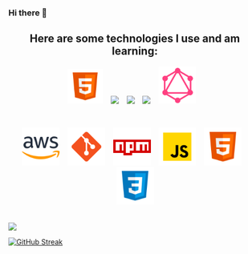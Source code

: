 ### Hi there 👋

<!--
**sern1k/sern1k** is a ✨ _special_ ✨ repository because its `README.md` (this file) appears on your GitHub profile.

Here are some ideas to get you started:

- 🔭 I’m currently working on ...
- 🌱 I’m currently learning ...
- 👯 I’m looking to collaborate on ...
- 🤔 I’m looking for help with ...
- 💬 Ask me about ...
- 📫 How to reach me: ...
- 😄 Pronouns: ...
- ⚡ Fun fact: ...
-->


<!-- From [chandan-reddy-k](https://github.com/chandan-reddy-k) -->
<h2 align="center">
  Here are some technologies I use and am learning:
</h2>
<p align="center">
<code><img height="70" src="https://github.com/chandan-reddy-k/chandan-reddy-k/blob/master/assets/html.png"></code> &nbsp;&nbsp;
<code><img height="75" src="https://www.avenga.com/wp-content/uploads/2020/11/C-Sharp-1920x1080.png"></code> &nbsp;&nbsp;
<code><img height="75" src="https://pl.wikipedia.org/wiki/C%2B%2B#/media/Plik:ISO_C++_Logo.svg"></code> &nbsp;&nbsp;
<code><img height="75" src="https://simple.wikipedia.org/wiki/C_(programming_language)#/media/File:C_Programming_Language.svg"></code> &nbsp;&nbsp;
<code><img height="75" src="https://github.com/chandan-reddy-k/chandan-reddy-k/blob/master/assets/graphql.png"></code> &nbsp;&nbsp;
<!-- <code><img height="75" src="https://github.com/chandan-reddy-k/chandan-reddy-k/blob/master/assets/js.png"></code> -->
</p>

<br/>

<p align="center">
<code><img height="75" src="https://github.com/chandan-reddy-k/chandan-reddy-k/blob/master/assets/aws.png"></code> &nbsp;&nbsp;
<code><img height="75" src="https://github.com/chandan-reddy-k/chandan-reddy-k/blob/master/assets/git.png"></code> &nbsp;&nbsp;
<code><img height="75" src="https://github.com/chandan-reddy-k/chandan-reddy-k/blob/master/assets/npm.png"></code> &nbsp;&nbsp;
<code><img height="75" src="https://github.com/chandan-reddy-k/chandan-reddy-k/blob/master/assets/js.png"></code> &nbsp;&nbsp;
<code><img height="75" src="https://github.com/chandan-reddy-k/chandan-reddy-k/blob/master/assets/html.png"></code> &nbsp;&nbsp;
<code><img height="75" src="https://github.com/chandan-reddy-k/chandan-reddy-k/blob/master/assets/css.png"></code>
</p>

<br/>

<!-- From [pranjaljain0](https://github.com/pranjaljain0) -->
<a href="https://github.com/Pranjaljain0/Pranjaljain0">
  <img align="center" src="https://github-readme-stats.vercel.app/api/top-langs/?username=Pranjaljain0&hide=css,hack&title_color=ffffff&text_color=c9cacc&icon_color=2bbc8a&bg_color=1d1f21" />
</a>          

<!-- http://github-readme-streak-stats.herokuapp.com/demo/ -->
[![GitHub Streak](http://github-readme-streak-stats.herokuapp.com?user=sern1k&theme=dracula&hide_border=true&date_format=j%20M%5B%20Y%5D)](https://git.io/streak-stats)
